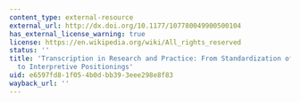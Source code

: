```yaml
---
content_type: external-resource
external_url: http://dx.doi.org/10.1177/107780049900500104
has_external_license_warning: true
license: https://en.wikipedia.org/wiki/All_rights_reserved
status: ''
title: 'Transcription in Research and Practice: From Standardization of Technique
  to Interpretive Positionings'
uid: e6597fd8-1f05-4b0d-bb39-3eee298e8f83
wayback_url: ''
---
```

